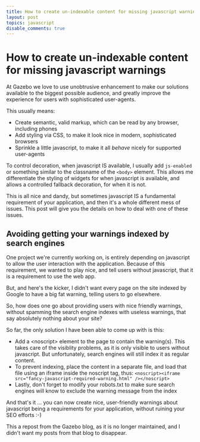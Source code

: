 ```yaml
---
title: How to create un-indexable content for missing javascript warnings
layout: post
topics: javascript
disable_comments: true
---
```


# How to create un-indexable content for missing javascript warnings

At Gazebo we love to use unobtrusive enhancement to make our solutions available to the biggest possible audience, and greatly improve the experience for users with sophisticated user-agents.

This usually means:

* Create semantic, valid markup, which can be read by any browser, including phones
* Add styling via CSS, to make it look nice in modern, sophisticated browsers
* Sprinkle a little javascript, to make it all *behave* nicely for supported user-agents


To control decoration, when javascript IS available, I usually add `js-enabled` or something similar to the classname of the `<body>` element. This allows me differentiate the styling of widgets for when javascript is available, and allows a controlled fallback decoration, for when it is not.


This is all nice and dandy, but sometimes javascript IS a fundamental requirement of your application, and then it's a whole different mess of issues. This post will give you the details on how to deal with one of these issues.

## Avoiding getting your warnings indexed by search engines

One project we're currently working on, is entirely depending on javascript to allow the user interaction with the application. Because of this requirement, we wanted to play nice, and tell users without javascript, that it is a requirement to use the web app.

But, and here's the kicker, I didn't want every page on the site indexed by Google to have a big fat warning, telling users to go elsewhere.

So, how does one go about providing users with nice friendly warnings, without spamming the search engine indexes with useless warnings, that say absolutely nothing about your site?

So far, the only solution I have been able to come up with is this:

* Add a &lt;noscript&gt; element to the page to contain the warning(s). This takes care of the visiblity problems, as it is only visible to users without javascript. But unfortunately, search engines will still index it as regular content.
* To prevent indexing, place the content in a separate file, and load that file using an iframe inside the noscript tag, thus: `<noscript><iframe src="fancy-javascript-required-warning.html" /></noscript>`
* Lastly, don't forget to modify your robots.txt to make sure search engines will know to exclude the warning message from the index

And that's it ... you can now create nice, user-friendly warnings about javascript being a requirements for your application, without ruining your SEO efforts :-)

This a repost from the Gazebo blog, as it is no longer maintained, and I didn't want my posts from that blog to disappear.
